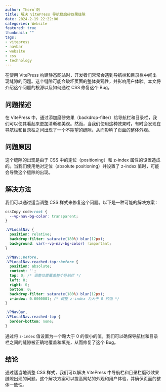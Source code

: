 ```yaml
---
author: Thorn`刺
title: 解决 VitePress 导航栏磨砂效果缝隙
date: 2024-2-19 22:22:00
categories: Website
featured: true
thumbnail: ""
tags:
- vitepress
- navbar
- website
- css
- technology
---
```

在使用 VitePress 构建静态网站时，开发者们常常会遇到导航栏和目录栏中间出现缝隙的问题。这个缝隙可能会破坏页面的整体美观性，并影响用户体验。<!--more-->本文将介绍这个问题的根源以及如何通过 CSS 修复这个 Bug。

## 问题描述

在 VitePress 中，通过添加磨砂效果（backdrop-filter）给导航栏和目录栏，我们可以使其看起来更加清晰和美观。然而，当我们使用这种效果时，有时会发现在导航栏和目录栏之间出现了一个不期望的缝隙，从而影响了页面的整体外观。

## 问题原因

这个缝隙的出现是由于 CSS 中的定位（positioning）和 z-index 属性的设置造成的。当我们使用绝对定位（absolute positioning）并设置了 z-index 值时，可能会导致这个缝隙的出现。

## 解决方法

我们可以通过适当调整 CSS 样式来修复这个问题。以下是一种可能的解决方案：

```css
cssCopy code:root {
  --vp-nav-bg-color: transparent;
}

.VPLocalNav {
  position: relative;
  backdrop-filter: saturate(180%) blur(12px);
  background: var(--vp-nav-bg-color) !important;
}

.VPNav::before,
.VPLocalNav.reached-top::before {
  position: absolute;
  content: '';
  top: 0; /* 调整位置覆盖整个导航栏 */
  left: 0;
  right: 0;
  bottom: 0;
  backdrop-filter: saturate(180%) blur(12px);
  z-index: 0.0000001; /* 调整 z-index 为大于 0 的值 */
}

.VPNavBar,
.VPLocalNav.reached-top {
  border-bottom: none;
}
```

通过将 `z-index` 值设置为一个略大于 0 的很小的值，我们可以确保导航栏和目录栏之间的缝隙被正确地覆盖和填充，从而修复了这个 Bug。

## 结论

通过适当地调整 CSS 样式，我们可以解决 VitePress 中导航栏和目录栏磨砂效果缝隙出现的问题。这个解决方案可以提高网站的外观和用户体验，并确保页面的整体一致性。
